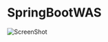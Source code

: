 # SpringBootWAS


![ScreenShot](https://raw.github.com/mzegarras/SpringBootWAS/master/ESTADO_SERVER.png)

